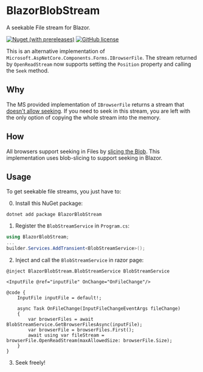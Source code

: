 # BlazorBlobStream
A seekable File stream for Blazor.

[![Nuget (with prereleases)](https://img.shields.io/nuget/vpre/BlazorBlobStream)](https://www.nuget.org/packages/BlazorBlobStream)
[![GitHub license](https://img.shields.io/github/license/jonatan1024/BlazorBlobStream)](https://github.com/jonatan1024/BlazorBlobStream/blob/master/LICENSE.md)

This is an alternative implementation of `Microsoft.AspNetCore.Components.Forms.IBrowserFile`.
The stream returned by `OpenReadStream` now supports setting the `Position` property and calling the `Seek` method.

## Why
The MS provided implementation of `IBrowserFile` returns a stream that [doesn't allow seeking](https://github.com/dotnet/aspnetcore/issues/38785).
If you need to seek in this stream, you are left with the only option of copying the whole stream into the memory.

## How
All browsers support seeking in Files by [slicing the Blob](https://developer.mozilla.org/en-US/docs/Web/API/Blob/slice).
This implementation uses blob-slicing to support seeking in Blazor.

## Usage
To get seekable file streams, you just have to:

0. Install this NuGet package:
```
dotnet add package BlazorBlobStream
```

1. Register the `BlobStreamService` in `Program.cs`:
```csharp
using BlazorBlobStream;
...
builder.Services.AddTransient<BlobStreamService>();
```

2. Inject and call the `BlobStreamService` in razor page:
```razor
@inject BlazorBlobStream.BlobStreamService BlobStreamService

<InputFile @ref="inputFile" OnChange="OnFileChange"/>

@code {
    InputFile inputFile = default!;

    async Task OnFileChange(InputFileChangeEventArgs fileChange)
    {
        var browserFiles = await BlobStreamService.GetBrowserFilesAsync(inputFile);
        var browserFile = browserFiles.First();
        await using var fileStream = browserFile.OpenReadStream(maxAllowedSize: browserFile.Size);
    }
}
```

3. Seek freely!
